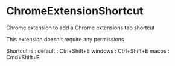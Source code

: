 # ChromeExtensionShortcut

Chrome extension to add a Chrome extensions tab shortcut

This extension doesn't require any permissions

Shortcut is : default : Ctrl+Shift+E windows : Ctrl+Shift+E macos : Cmd+Shift+E